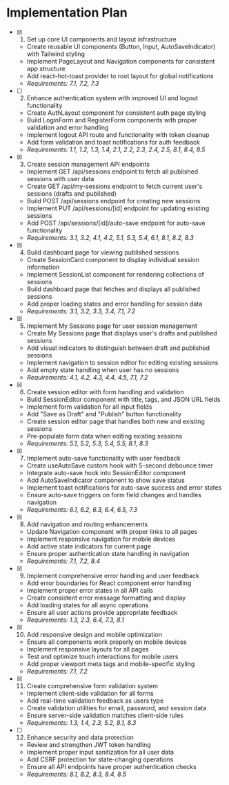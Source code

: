 # Implementation Plan

- [x] 1. Set up core UI components and layout infrastructure





  - Create reusable UI components (Button, Input, AutoSaveIndicator) with Tailwind styling
  - Implement PageLayout and Navigation components for consistent app structure
  - Add react-hot-toast provider to root layout for global notifications
  - _Requirements: 7.1, 7.2, 7.3_

- [ ] 2. Enhance authentication system with improved UI and logout functionality




  - Create AuthLayout component for consistent auth page styling
  - Build LoginForm and RegisterForm components with proper validation and error handling
  - Implement logout API route and functionality with token cleanup
  - Add form validation and toast notifications for auth feedback
  - _Requirements: 1.1, 1.2, 1.3, 1.4, 2.1, 2.2, 2.3, 2.4, 2.5, 8.1, 8.4, 8.5_

- [x] 3. Create session management API endpoints





  - Implement GET /api/sessions endpoint to fetch all published sessions with user data
  - Create GET /api/my-sessions endpoint to fetch current user's sessions (drafts and published)
  - Build POST /api/sessions endpoint for creating new sessions
  - Implement PUT /api/sessions/[id] endpoint for updating existing sessions
  - Add POST /api/sessions/[id]/auto-save endpoint for auto-save functionality
  - _Requirements: 3.1, 3.2, 4.1, 4.2, 5.1, 5.3, 5.4, 6.1, 8.1, 8.2, 8.3_

- [x] 4. Build dashboard page for viewing published sessions






  - Create SessionCard component to display individual session information
  - Implement SessionList component for rendering collections of sessions
  - Build dashboard page that fetches and displays all published sessions
  - Add proper loading states and error handling for session data
  - _Requirements: 3.1, 3.2, 3.3, 3.4, 7.1, 7.2_

- [x] 5. Implement My Sessions page for user session management





  - Create My Sessions page that displays user's drafts and published sessions
  - Add visual indicators to distinguish between draft and published sessions
  - Implement navigation to session editor for editing existing sessions
  - Add empty state handling when user has no sessions
  - _Requirements: 4.1, 4.2, 4.3, 4.4, 4.5, 7.1, 7.2_

- [x] 6. Create session editor with form handling and validation





  - Build SessionEditor component with title, tags, and JSON URL fields
  - Implement form validation for all input fields
  - Add "Save as Draft" and "Publish" button functionality
  - Create session editor page that handles both new and existing sessions
  - Pre-populate form data when editing existing sessions
  - _Requirements: 5.1, 5.2, 5.3, 5.4, 5.5, 8.1, 8.3_

- [x] 7. Implement auto-save functionality with user feedback





  - Create useAutoSave custom hook with 5-second debounce timer
  - Integrate auto-save hook into SessionEditor component
  - Add AutoSaveIndicator component to show save status
  - Implement toast notifications for auto-save success and error states
  - Ensure auto-save triggers on form field changes and handles navigation
  - _Requirements: 6.1, 6.2, 6.3, 6.4, 6.5, 7.3_

- [x] 8. Add navigation and routing enhancements





  - Update Navigation component with proper links to all pages
  - Implement responsive navigation for mobile devices
  - Add active state indicators for current page
  - Ensure proper authentication state handling in navigation
  - _Requirements: 7.1, 7.2, 8.4_

- [x] 9. Implement comprehensive error handling and user feedback





  - Add error boundaries for React component error handling
  - Implement proper error states in all API calls
  - Create consistent error message formatting and display
  - Add loading states for all async operations
  - Ensure all user actions provide appropriate feedback
  - _Requirements: 1.3, 2.3, 6.4, 7.3, 8.1_

- [x] 10. Add responsive design and mobile optimization





  - Ensure all components work properly on mobile devices
  - Implement responsive layouts for all pages
  - Test and optimize touch interactions for mobile users
  - Add proper viewport meta tags and mobile-specific styling
  - _Requirements: 7.1, 7.2_

- [x] 11. Create comprehensive form validation system





  - Implement client-side validation for all forms
  - Add real-time validation feedback as users type
  - Create validation utilities for email, password, and session data
  - Ensure server-side validation matches client-side rules
  - _Requirements: 1.3, 1.4, 2.3, 5.2, 8.1, 8.3_

- [ ] 12. Enhance security and data protection
  - Review and strengthen JWT token handling
  - Implement proper input sanitization for all user data
  - Add CSRF protection for state-changing operations
  - Ensure all API endpoints have proper authentication checks
  - _Requirements: 8.1, 8.2, 8.3, 8.4, 8.5_